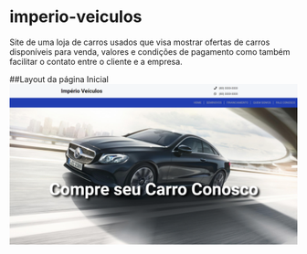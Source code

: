 # imperio-veiculos
Site de uma loja de carros usados que visa mostrar ofertas de carros disponíveis para venda, valores e condições de pagamento como também facilitar o contato entre o cliente e a empresa.

##Layout da página Inicial
![alt text](img/print-imperio-veiculos.png)
